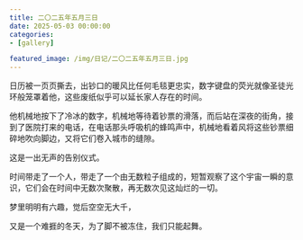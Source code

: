 ```yaml
---
title: 二〇二五年五月三日
date: 2025-05-03 00:00:00
categories:
- [gallery]

featured_image: /img/日记/二〇二五年五月三日.jpg
---
```


日历被一页页撕去，出钞口的暖风比任何毛毯更忠实，数字键盘的荧光就像圣徒光环般笼罩着他，这些废纸似乎可以延长家人存在的时间。

他机械地按下了冷冰的数字，机械地等待着钞票的滑落，而后站在深夜的街角，接到了医院打来的电话，在电话那头呼吸机的蜂鸣声中，机械地看着风将这些钞票细碎地吹向脚边，又将它们卷入城市的缝隙。

这是一出无声的告别仪式。

时间带走了一个人，带走了一个由无数粒子组成的，短暂观察了这个宇宙一瞬的意识，它们会在时间中无数次聚散，再无数次见这灿烂的一切。

梦里明明有六趣，觉后空空无大千，

又是一个难捱的冬天，为了脚不被冻住，我们只能起舞。